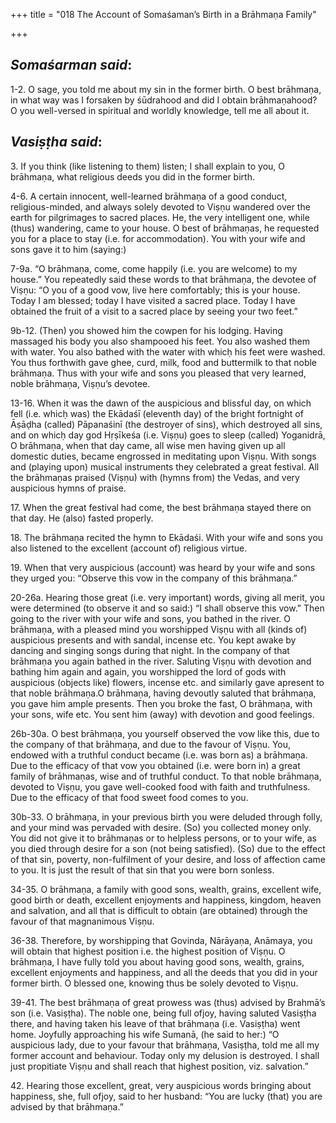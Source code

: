 +++
title = "018  The Account of Somaśaman’s Birth in a Brāhmaṇa Family"

+++
 

## *Somaśarman said*:

1-2. O sage, you told me about my sin in the former birth. O best brāhmaṇa, in what way was I forsaken by śūdrahood and did I obtain brāhmaṇahood? O you well-versed in spiritual and worldly knowledge, tell me all about it.

## *Vasiṣṭha said*:

3\. If you think (like listening to them) listen; I shall explain to you, O brāhmaṇa, what religious deeds you did in the former birth.

4-6. A certain innocent, well-learned brāhmaṇa of a good conduct, religious-minded, and always solely devoted to Viṣṇu wandered over the earth for pilgrimages to sacred places. He, the very intelligent one, while (thus) wandering, came to your house. O best of brāhmaṇas, he requested you for a place to stay (i.e. for accommodation). You with your wife and sons gave it to him (saying:)

7-9a. “O brāhmaṇa, come, come happily (i.e. you are welcome) to my house.” You repeatedly said these words to that brāhmaṇa, the devotee of Viṣṇu: “O you of a good vow, live here comfortably; this is your house. Today I am blessed; today I have visited a sacred place. Today I have obtained the fruit of a visit to a sacred place by seeing your two feet.”

9b-12. (Then) you showed him the cowpen for his lodging. Having massaged his body you also shampooed his feet. You also washed them with water. You also bathed with the water with whicḥ his feet were washed. You thus forthwith gave ghee, curd, milk, food and buttermilk to that noble brāhmaṇa. Thus with your wife and sons you pleased that very learned, noble brāhmaṇa, Viṣṇu’s devotee.

13-16. When it was the dawn of the auspicious and blissful day, on which fell (i.e. whicḥ was) the Ekādaśī (eleventh day) of the bright fortnight of Āṣāḍha (called) Pāpanaśinī (the destroyer of sins), which destroyed all sins, and on whicḥ day god Hṛṣīkeśa (i.e. Viṣṇu) goes to sleep (called) Yoganidrā, O brāhmaṇa, when that day came, all wise men having given up all domestic duties, became engrossed in meditating upon Viṣṇu. With songs and (playing upon) musical instruments they celebrated a great festival. All the brāhmaṇas praised (Viṣṇu) with (hymns from) the Vedas, and very auspicious hymns of praise.

17\. When the great festival had come, the best brāhmaṇa stayed there on that day. He (also) fasted properly.

18\. The brāhmaṇa recited the hymn to Ekādaśi. With your wife and sons you also listened to the excellent (account of) religious virtue.

19\. When that very auspicious (account) was heard by your wife and sons they urged you: “Observe this vow in the company of this brāhmaṇa.”

20-26a. Hearing those great (i.e. very important) words, giving all merit, you were determined (to observe it and so said:) “I shall observe this vow.” Then going to the river with your wife and sons, you bathed in the river. O brāhmaṇa, with a pleased mind you worshipped Viṣṇu with all (kinds of) auspicious presents and with sandal, incense etc. You kept awake by dancing and singing songs during that night. In the company of that brāhmaṇa you again bathed in the river. Saluting Viṣṇu with devotion and bathing him again and again, you worshipped the lord of gods with auspicious (objects like) flowers, incense etc. and similarly gave apresent to that noble brāhmaṇa.O brāhmaṇa, having devoutly saluted that brāhmaṇa, you gave him ample presents. Then you broke the fast, O brāhmaṇa, with your sons, wife etc. You sent him (away) with devotion and good feelings.

26b-30a. O best brāhmaṇa, you yourself observed the vow like this, due to the company of that brāhmaṇa, and due to the favour of Viṣṇu. You, endowed with a truthful conduct became (i.e. was born as) a brāhmaṇa. Due to the efficacy of that vow you obtained (i.e. were born in) a great family of brāhmaṇas, wise and of truthful conduct. To that noble brāhmaṇa, devoted to Viṣṇu, you gave well-cooked food with faith and truthfulness. Due to the efficacy of that food sweet food comes to you.

30b-33. O brāhmaṇa, in your previous birth you were deluded through folly, and your mind was pervaded with desire. (So) you collected money only. You did not give it to brāhmaṇas or to helpless persons, or to your wife, as you died through desire for a son (not being satisfied). (So) due to the effect of that sin, poverty, non-fulfilment of your desire, and loss of affection came to you. It is just the result of that sin that you were born sonless.

34-35. O brāhmaṇa, a family with good sons, wealth, grains, excellent wife, good birth or death, excellent enjoyments and happiness, kingdom, heaven and salvation, and all that is difficult to obtain (are obtained) through the favour of that magnanimous Viṣṇu.

36-38. Therefore, by worshipping that Govinda, Nārāyaṇa, Anāmaya, you will obtain that highest position i.e. the highest position of Viṣṇu. O brāhmaṇa, I have fully told you about having good sons, wealth, grains, excellent enjoyments and happiness, and all the deeds that you did in your former birth. O blessed one, knowing thus be solely devoted to Viṣṇu.

39-41. The best brāhmaṇa of great prowess was (thus) advised by Brahmā’s son (i.e. Vasiṣṭha). The noble one, being full ofjoy, having saluted Vasiṣṭha there, and having taken his leave of that brāhmaṇa (i.e. Vasiṣṭha) went home. Joyfully approaching his wife Sumanā, (he said to her:) “O auspicious lady, due to your favour that brāhmaṇa, Vasiṣṭha, told me all my former account and behaviour. Today only my delusion is destroyed. I shall just propitiate Viṣṇu and shall reach that highest position, viz. salvation.”

42\. Hearing those excellent, great, very auspicious words bringing about happiness, she, full ofjoy, said to her husband: “You are lucky (that) you are advised by that brāhmaṇa.”


